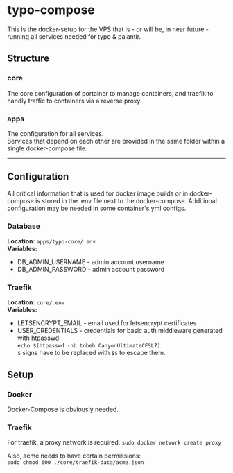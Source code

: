 # typo-compose

This is the docker-setup for the VPS that is - or will be, in near future - running all services needed for typo & palantir.

## Structure

### core

The core configuration of portainer to manage containers, and traefik to handly traffic to containers via a reverse proxy.

### apps

The configuration for all services.  
Services that depend on each other are provided in the same folder within a single docker-compose file.

---

## Configuration

All critical information that is used for docker image builds or in docker-compose is stored in the .env file next to the docker-compose.
Additional configuration may be needed in some container's yml configs.

### Database

**Location:** `apps/typo-core/.env`  
**Variables:**

- DB_ADMIN_USERNAME - admin account username
- DB_ADMIN_PASSWORD - admin account password

### Traefik

**Location:** `core/.env`  
**Variables:**

- LETSENCRYPT_EMAIL - email used for letsencrypt certificates
- USER_CREDENTIALS - credentials for basic auth middleware generated with htpasswd:  
  `echo $(htpasswd -nb tobeh CanyonUltimateCFSL7)`  
  `$` signs have to be replaced with `$$` to escape them.

## Setup

### Docker

Docker-Compose is obviously needed.

### Traefik

For traefik, a proxy network is required:
`sudo docker network create proxy`

Also, acme needs to have certain permissions:  
`sudo chmod 600 ./core/traefik-data/acme.json`
